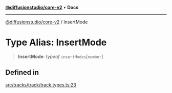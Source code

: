 [**@diffusionstudio/core-v2**](../README.md) • **Docs**

***

[@diffusionstudio/core-v2](../globals.md) / InsertMode

# Type Alias: InsertMode

> **InsertMode**: *typeof* `insertModes`\[`number`\]

## Defined in

[src/tracks/track/track.types.ts:23](https://github.com/diffusionstudio/core-v2/blob/ce69ef92917fd6c7f2f6e872cf6c87954dee9b56/src/tracks/track/track.types.ts#L23)

